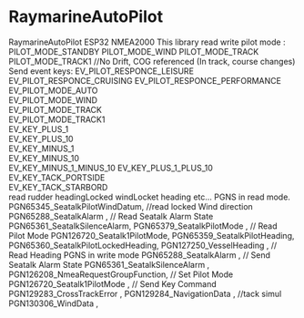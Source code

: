 # RaymarineAutoPilot
RaymarineAutoPilot ESP32 NMEA2000
This library read write pilot mode :
    PILOT_MODE_STANDBY
		PILOT_MODE_WIND 
		PILOT_MODE_TRACK  
		PILOT_MODE_TRACK1 //No Drift, COG referenced (In track, course changes)
Send event keys:
    EV_PILOT_RESPONCE_LEISURE
		EV_PILOT_RESPONCE_CRUISING
		EV_PILOT_RESPONCE_PERFORMANCE
		EV_PILOT_MODE_AUTO     
		EV_PILOT_MODE_WIND      
		EV_PILOT_MODE_TRACK     
		EV_PILOT_MODE_TRACK1    
		EV_KEY_PLUS_1           
		EV_KEY_PLUS_10          
		EV_KEY_MINUS_1          
		EV_KEY_MINUS_10         
		EV_KEY_MINUS_1_MINUS_10 
		EV_KEY_PLUS_1_PLUS_10   
		EV_KEY_TACK_PORTSIDE    
		EV_KEY_TACK_STARBORD    
read rudder headingLocked windLocket heading etc...
PGNS in read mode.
      PGN65345_SeatalkPilotWindDatum, //read locked Wind direction
			PGN65288_SeatalkAlarm      ,   // Read Seatalk Alarm State
			PGN65361_SeatalkSilenceAlarm,
			PGN65379_SeatalkPilotMode  ,   // Read Pilot Mode
			PGN126720_Seatalk1PilotMode,
			PGN65359_SeatalkPilotHeading,
			PGN65360_SeatalkPilotLockedHeading,
			PGN127250_VesselHeading    ,   // Read Heading
PGNS in write mode
      PGN65288_SeatalkAlarm             ,   // Send Seatalk Alarm State
			PGN65361_SeatalkSilenceAlarm      ,
			PGN126208_NmeaRequestGroupFunction,   // Set Pilot Mode
			PGN126720_Seatalk1PilotMode       ,   // Send Key Command
			PGN129283_CrossTrackError         ,
			PGN129284_NavigationData          ,   //tack simul
			PGN130306_WindData                ,
